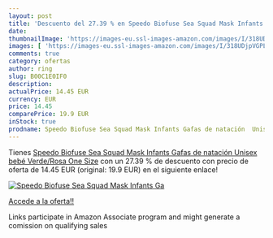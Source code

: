 ```yaml
---
layout: post
title: 'Descuento del 27.39 % en Speedo Biofuse Sea Squad Mask Infants Ga'
date: 
thumbnailImage: 'https://images-eu.ssl-images-amazon.com/images/I/318UDjpVGPL._SL200_.jpg'
images: [ 'https://images-eu.ssl-images-amazon.com/images/I/318UDjpVGPL._SL200_.jpg' ]
comments: true
category: ofertas
author: ring
slug: B00C1E0IF0
description:
actualPrice: 14.45 EUR
currency: EUR
price: 14.45
comparePrice: 19.9 EUR
inStock: true
prodname: Speedo Biofuse Sea Squad Mask Infants Gafas de natación  Unisex bebé  Verde/Rosa  One Size
---
```


Tienes [Speedo Biofuse Sea Squad Mask Infants Gafas de natación  Unisex bebé  Verde/Rosa  One Size](https://www.amazon.es/dp/B00C1E0IF0/?tag=tolees-21) con un 27.39 % de descuento con precio de oferta de 14.45 EUR (original: 19.9 EUR) en el siguiente enlace!

[![Speedo Biofuse Sea Squad Mask Infants Ga](https://images-eu.ssl-images-amazon.com/images/I/318UDjpVGPL._SL200_.jpg)](https://www.amazon.es/dp/B00C1E0IF0/?tag=tolees-21)

[Accede a la oferta!!](https://www.amazon.es/dp/B00C1E0IF0/?tag=tolees-21)

Links participate in Amazon Associate program and might generate a comission on qualifying sales


